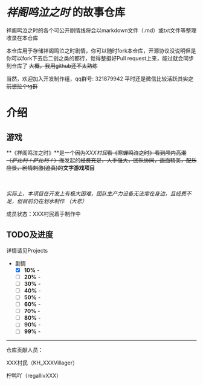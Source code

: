 # ***祥阁鸣泣之时*** 的故事仓库

祥阁鸣泣之时的各个可公开剧情线将会以markdown文件（.md）或txt文件等整理收录在本仓库

本仓库用于存储祥阁鸣泣之时剧情，你可以随时fork本仓库，开源协议没说明但是你可以fork下去后二创之类的都行，觉得整挺好Pull request上来，能过就会同步到仓库了   ~~大概，我用github还不太熟练~~

当然，欢迎加入开发制作组，qq群号: 321879942
平时还是微信比较活跃~~其实之前想拉个tg群~~

# 介绍

## 游戏

**《祥阁鸣泣之时》**是一个~~因为~~*XXX村民*~~看《寒蝉鸣泣之时》看到颅内高潮（*萨比利！萨比利！*）而~~发起的~~经费充足，人手强大，团队协同，画面精美，配乐应景，剧情刺激(迫真)的~~**文字游戏项目**</br></br></br>

*实际上，本项目在开发上有极大困难，团队生产力设备无法常在身边，且经费不足，但目前仍在划水制作 （大悲）*

成员状态：XXX村民着手制作中

## TODO及进度
详情请见Projects
*   剧情
    *   [x] **10%** - 
    *   [ ] **20%** - 
    *   [ ] **30%** - 
    *   [ ] **40%** - 
    *   [ ] **50%** - 
    *   [ ] **60%** - 
    *   [ ] **70%** - 
    *   [ ] **80%** - 
    *   [ ] **90%** - 
    *   [ ] **99%** - 

----------

仓库贡献人员：

XXX村民（KH_XXXVillager）

柠鸭吖（regallivXXX）

